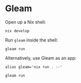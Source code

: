 # Gleam

Open up a Nix shell:

```shell
nix develop
```

Run `gleam` inside the shell:

```shell
gleam run
```

Alternatively, use Gleam as an app:

```shell
alias gleam='nix run . --'

gleam run
```
